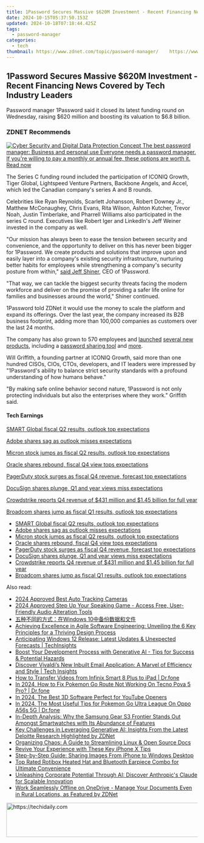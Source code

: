 ```yaml
---
title: 1Password Secures Massive $620M Investment - Recent Financing News Covered by Tech Industry Leaders
date: 2024-10-15T05:37:50.153Z
updated: 2024-10-18T07:18:44.425Z
tags:
  - password-manager
categories:
  - tech
thumbnail: https://www.zdnet.com/topic/password-manager/    https://www.zdnet.com/a/img/resize/fdb167d94d1b14978f0d84b57b7e86a1699fe00f/2021/01/07/2aa5c500-2f6f-4143-b032-af8b069f1367/dollar-money-rain.jpg?width=170&height=128&fit=crop&auto=webp
---
```


## 1Password Secures Massive $620M Investment - Recent Financing News Covered by Tech Industry Leaders

Password manager 1Password said it closed its latest funding round on Wednesday, raising $620 million and boosting its valuation to $6.8 billion.

### **ZDNET** Recommends

[![Cyber Security and Digital Data Protection Concept](https://www.zdnet.com/a/img/resize/b984513c67ba4f8c0e132348960af5f4f0063327/2020/05/08/caa1687e-f4c5-463f-b479-789ccf6d5245/istock-1156386758.jpg?auto=webp&fit=crop&frame=1&height=238.5&width=459) The best password manager: Business and personal use Everyone needs a password manager. If you're willing to pay a monthly or annual fee, these options are worth it.  Read now](https://www.zdnet.com/article/best-password-manager/)

The Series C funding round included the participation of ICONIQ Growth, Tiger Global, Lightspeed Venture Partners, Backbone Angels, and Accel, which led the Canadian company's series A and B rounds. 

Celebrities like Ryan Reynolds, Scarlett Johansson, Robert Downey Jr., Matthew McConaughey, Chris Evans, Rita Wilson, Ashton Kutcher, Trevor Noah, Justin Timberlake, and Pharrell Williams also participated in the series C round. Executives like Robert Iger and LinkedIn's Jeff Weiner invested in the company as well. 

"Our mission has always been to ease the tension between security and convenience, and the opportunity to deliver on this has never been bigger for 1Password. We create products and solutions that improve upon and easily layer into a company's existing security infrastructure, nurturing better habits for employees while strengthening a company's security posture from within," [said Jeff Shiner](https://www.prnewswire.com/news-releases/1password-closes-620m-at-6-8b-valuation-to-bring-human-centric-security-to-all-301463885.html), CEO of 1Password.

"That way, we can tackle the biggest security threats facing the modern workforce and deliver on the promise of providing a safer life online for families and businesses around the world," Shiner continued.

1Password told ZDNet it would use the money to scale the platform and expand its offerings. Over the last year, the company increased its B2B business footprint, adding more than 100,000 companies as customers over the last 24 months. 

The company has also grown to 570 employees and [launched](https://www.zdnet.com/article/1password-partners-with-fastmail-for-masked-email-project-allowing-users-to-generate-email-aliases/) [several new products](https://www.zdnet.com/article/big-changes-to-1password-in-the-browser-as-it-adds-biometric-unlocking/), including a [password sharing tool](https://www.zdnet.com/article/1password-unveils-secure-sharing-tool-for-businesses-and-families/) and [more](https://www.zdnet.com/article/1password-releases-full-featured-linux-desktop-application/). 

Will Griffith, a founding partner at ICONIQ Growth, said more than one hundred CISOs, CIOs, CTOs, developers, and IT leaders were impressed by "1Password's ability to balance strict security standards with a profound understanding of how humans behave." 

"By making safe online behavior second nature, 1Password is not only protecting individuals but also the enterprises where they work." Griffith said. 

#### Tech Earnings

[SMART Global fiscal Q2 results, outlook top expectations](https://www.zdnet.com/article/smart-global-fiscal-q2-results-outlook-top-expectations/ "SMART Global fiscal Q2 results, outlook top expectations")

[Adobe shares sag as outlook misses expectations](https://www.zdnet.com/article/adobe-shares-sag-as-outlook-misses-expectations-on-halt-of-sales-to-russia/ "Adobe shares sag as outlook misses expectations")

[Micron stock jumps as fiscal Q2 results, outlook top expectations](https://www.zdnet.com/article/micron-stock-jumps-as-fyq2-results-outlook-top-expectations/ "Micron stock jumps as fiscal Q2 results, outlook top expectations")

[Oracle shares rebound, fiscal Q4 view tops expectations](https://www.zdnet.com/article/oracle-shares-drop-as-fiscal-q3-revenue-beats-but-profit-misses-on-equity-investments/ "Oracle shares rebound, fiscal Q4 view tops expectations")

[PagerDuty stock surges as fiscal Q4 revenue, forecast top expectations](https://www.zdnet.com/article/pagerduty-stock-surges-as-fiscal-q4-revenue-forecast-top-expectations/ "PagerDuty stock surges as fiscal Q4 revenue, forecast top expectations")

[DocuSign shares plunge, Q1 and year views miss expectations](https://www.zdnet.com/article/docusign-shares-plunge-fiscal-q4-revenue-beats-q1-revenue-view-misses-expectations/ "DocuSign shares plunge, Q1 and year views miss expectations")

[Crowdstrike reports Q4 revenue of $431 million and $1.45 billion for full year](https://www.zdnet.com/article/crowdstrike-reports-q4-revenue-of-431-million-and-1-45-billion-for-full-year/ "Crowdstrike reports Q4 revenue of $431 million and $1.45 billion for full year")

[Broadcom shares jump as fiscal Q1 results, outlook top expectations](https://www.zdnet.com/article/broadcom-shares-rise-as-fiscal-q1-results-outlook-top-expectations/ "Broadcom shares jump as fiscal Q1 results, outlook top expectations")

* [SMART Global fiscal Q2 results, outlook top expectations](https://www.zdnet.com/article/smart-global-fiscal-q2-results-outlook-top-expectations/ "SMART Global fiscal Q2 results, outlook top expectations")
* [Adobe shares sag as outlook misses expectations](https://www.zdnet.com/article/adobe-shares-sag-as-outlook-misses-expectations-on-halt-of-sales-to-russia/ "Adobe shares sag as outlook misses expectations")
* [Micron stock jumps as fiscal Q2 results, outlook top expectations](https://www.zdnet.com/article/micron-stock-jumps-as-fyq2-results-outlook-top-expectations/ "Micron stock jumps as fiscal Q2 results, outlook top expectations")
* [Oracle shares rebound, fiscal Q4 view tops expectations](https://www.zdnet.com/article/oracle-shares-drop-as-fiscal-q3-revenue-beats-but-profit-misses-on-equity-investments/ "Oracle shares rebound, fiscal Q4 view tops expectations")
* [PagerDuty stock surges as fiscal Q4 revenue, forecast top expectations](https://www.zdnet.com/article/pagerduty-stock-surges-as-fiscal-q4-revenue-forecast-top-expectations/ "PagerDuty stock surges as fiscal Q4 revenue, forecast top expectations")
* [DocuSign shares plunge, Q1 and year views miss expectations](https://www.zdnet.com/article/docusign-shares-plunge-fiscal-q4-revenue-beats-q1-revenue-view-misses-expectations/ "DocuSign shares plunge, Q1 and year views miss expectations")
* [Crowdstrike reports Q4 revenue of $431 million and $1.45 billion for full year](https://www.zdnet.com/article/crowdstrike-reports-q4-revenue-of-431-million-and-1-45-billion-for-full-year/ "Crowdstrike reports Q4 revenue of $431 million and $1.45 billion for full year")
* [Broadcom shares jump as fiscal Q1 results, outlook top expectations](https://www.zdnet.com/article/broadcom-shares-rise-as-fiscal-q1-results-outlook-top-expectations/ "Broadcom shares jump as fiscal Q1 results, outlook top expectations")

<ins class="adsbygoogle"
     style="display:block"
     data-ad-format="autorelaxed"
     data-ad-client="ca-pub-7571918770474297"
     data-ad-slot="1223367746"></ins>

<ins class="adsbygoogle"
     style="display:block"
     data-ad-client="ca-pub-7571918770474297"
     data-ad-slot="8358498916"
     data-ad-format="auto"
     data-full-width-responsive="true"></ins>

<span class="atpl-alsoreadstyle">Also read:</span>
<div><ul>
<li><a href="https://fox-friendly.techidaily.com/2024-approved-best-auto-tracking-cameras/"><u>2024 Approved Best Auto Tracking Cameras</u></a></li>
<li><a href="https://extra-skills.techidaily.com/2024-approved-step-up-your-speaking-game-access-free-user-friendly-audio-alteration-tools/"><u>2024 Approved Step Up Your Speaking Game - Access Free, User-Friendly Audio Alteration Tools</u></a></li>
<li><a href="https://fox-sys.techidaily.com/1728504081297-windows-10/"><u>五种不同的方式：在Windows 10中备份数据和文件</u></a></li>
<li><a href="https://app-tips.techidaily.com/achieving-excellence-in-agile-software-engineering-unveiling-the-6-key-principles-for-a-thriving-design-process/"><u>Achieving Excellence in Agile Software Engineering: Unveiling the 6 Key Principles for a Thriving Design Process</u></a></li>
<li><a href="https://app-tips.techidaily.com/anticipating-windows-12-release-latest-updates-and-unexpected-forecasts-techinsights/"><u>Anticipating Windows 12 Release: Latest Updates & Unexpected Forecasts | TechInsights</u></a></li>
<li><a href="https://app-tips.techidaily.com/boost-your-development-process-with-generative-ai-tips-for-success-and-potential-hazards/"><u>Boost Your Development Process with Generative AI - Tips for Success & Potential Hazards</u></a></li>
<li><a href="https://app-tips.techidaily.com/discover-vivaldis-new-inbuilt-email-application-a-marvel-of-efficiency-and-style-tech-insights/"><u>Discover Vivaldi’s New Inbuilt Email Application: A Marvel of Efficiency and Style | Tech Insights</u></a></li>
<li><a href="https://android-transfer.techidaily.com/how-to-transfer-videos-from-infinix-smart-8-plus-to-ipad-drfone-by-drfone-transfer-from-android-transfer-from-android/"><u>How to Transfer Videos from Infinix Smart 8 Plus to iPad | Dr.fone</u></a></li>
<li><a href="https://android-pokemon-go.techidaily.com/in-2024-how-to-fix-pokemon-go-route-not-working-on-tecno-pova-5-pro-drfone-by-drfone-virtual-android/"><u>In 2024, How to Fix Pokemon Go Route Not Working On Tecno Pova 5 Pro? | Dr.fone</u></a></li>
<li><a href="https://youtube-help.techidaily.com/in-2024-the-best-3d-software-perfect-for-youtube-openers/"><u>In 2024, The Best 3D Software Perfect for YouTube Openers</u></a></li>
<li><a href="https://android-pokemon-go.techidaily.com/in-2024-the-most-useful-tips-for-pokemon-go-ultra-league-on-oppo-a56s-5g-drfone-by-drfone-virtual-android/"><u>In 2024, The Most Useful Tips for Pokemon Go Ultra League On Oppo A56s 5G | Dr.fone</u></a></li>
<li><a href="https://buynow-reviews.techidaily.com/in-depth-analysis-why-the-samsung-gear-s3-frontier-stands-out-amongst-smartwatches-with-its-abundance-of-features/"><u>In-Depth Analysis: Why the Samsung Gear S3 Frontier Stands Out Amongst Smartwatches with Its Abundance of Features</u></a></li>
<li><a href="https://app-tips.techidaily.com/key-challenges-in-leveraging-generative-ai-insights-from-the-latest-deloitte-research-highlighted-by-zdnet/"><u>Key Challenges in Leveraging Generative AI: Insights From the Latest Deloitte Research Highlighted by ZDNet</u></a></li>
<li><a href="https://app-tips.techidaily.com/organizing-chaos-a-guide-to-streamlining-linux-and-open-source-docs/"><u>Organizing Chaos: A Guide to Streamlining Linux & Open Source Docs</u></a></li>
<li><a href="https://article-tips.techidaily.com/revive-your-experience-with-these-key-iphone-x-tips/"><u>Revive Your Experience with These Key iPhone X Tips</u></a></li>
<li><a href="https://app-tips.techidaily.com/step-by-step-guide-sharing-images-from-iphone-to-windows-desktop/"><u>Step-by-Step Guide: Sharing Images From iPhone to Windows Desktop</u></a></li>
<li><a href="https://buynow-marvelous.techidaily.com/1723067510664-top-rated-rotibox-heated-hat-and-bluetooth-earpiece-combo-for-ultimate-convenience/"><u>Top Rated Rotibox Heated Hat and Bluetooth Earpiece Combo for Ultimate Convenience</u></a></li>
<li><a href="https://app-tips.techidaily.com/unleashing-corporate-potential-through-ai-discover-anthropics-claude-for-scalable-innovation/"><u>Unleashing Corporate Potential Through AI: Discover Anthropic's Claude for Scalable Innovation</u></a></li>
<li><a href="https://app-tips.techidaily.com/work-seamlessly-offline-on-onedrive-manage-your-documents-even-in-rural-locations-as-featured-by-zdnet/"><u>Work Seamlessly Offline on OneDrive - Manage Your Documents Even in Rural Locations, as Featured by ZDNet</u></a></li>
</ul></div>

<!-- affiliate ads begin -->
<a href="https://ephamedtechinc.pxf.io/c/5597632/2137213/26400" target="_top" id="2137213">
  <img src="//a.impactradius-go.com/display-ad/26400-2137213" border="0" alt="https://techidaily.com" width="728" height="90"/>
</a>
<img height="0" width="0" src="https://ephamedtechinc.pxf.io/i/5597632/2137213/26400" style="position:absolute;visibility:hidden;" border="0" />
<!-- affiliate ads end -->


